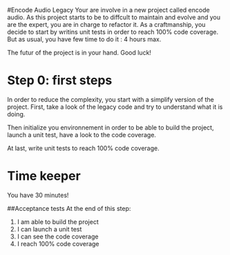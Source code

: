 #Encode Audio Legacy
Your are involve in a new project called encode audio. As this project starts to be to diffcult to maintain and evolve and you are the expert, you are in charge to refactor it. As a craftmanship, you decide to start by writins unit tests in order to reach 100% code coverage. But as usual, you have few time to do it : 4 hours max.

The futur of the project is in your hand. Good luck!

# Step 0: first steps 
In order to reduce the complexity, you start with a simplify version of the project. First, take a look of the legacy code and try to understand what it is doing. 

Then initialize you environnement in order to be able to build the project, launch a unit test, have a look to the code coverage.

At last, write unit tests to reach 100% code coverage. 

# Time keeper
You have 30 minutes!

##Acceptance tests
At the end of this step:

1. I am able to build the project
2. I can launch a unit test
3. I can see the code coverage
4. I reach 100% code coverage